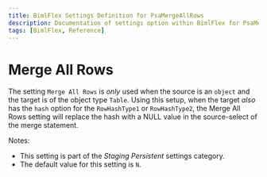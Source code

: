 ```yaml
---
title: BimlFlex Settings Definition for PsaMergeAllRows
description: Documentation of settings option within BimlFlex for PsaMergeAllRows
tags: [BimlFlex, Reference]
---
```


# Merge All Rows

The setting `Merge All Rows` is *only* used when the source is an `object` and the target is of the object type `Table`. Using this setup, when the target *also* has the `hash` option for the `RowHashType1` or `RowHashType2`, the Merge All Rows setting will replace the hash with a NULL value in the source-select of the merge statement.

Notes:

* This setting is part of the *Staging Persistent* settings category.
* The default value for this setting is `N`.

